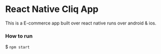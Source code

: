 # React Native Cliq App

This is a E-commerce app built over react native runs over android &amp; ios.

### How to run

$ `npm start`
